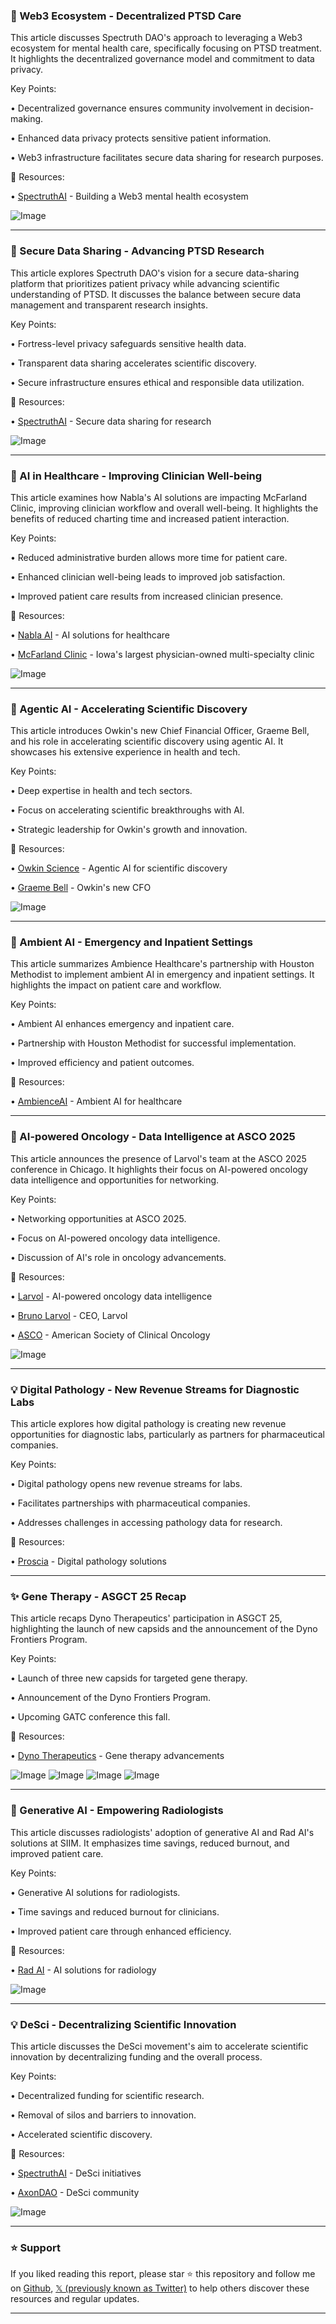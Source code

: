 ### 🤖 Web3 Ecosystem - Decentralized PTSD Care

This article discusses Spectruth DAO's approach to leveraging a Web3 ecosystem for mental health care, specifically focusing on PTSD treatment.  It highlights the decentralized governance model and commitment to data privacy.

Key Points:

• Decentralized governance ensures community involvement in decision-making.


• Enhanced data privacy protects sensitive patient information.


• Web3 infrastructure facilitates secure data sharing for research purposes.


🔗 Resources:

• [SpectruthAI](https://x.com/SpectruthAI) - Building a Web3 mental health ecosystem


![Image](https://pbs.twimg.com/media/GrdBPGmWgAAqmdi?format=jpg&name=small)


---

### 🚀 Secure Data Sharing - Advancing PTSD Research

This article explores Spectruth DAO's vision for a secure data-sharing platform that prioritizes patient privacy while advancing scientific understanding of PTSD.  It discusses the balance between secure data management and transparent research insights.


Key Points:

• Fortress-level privacy safeguards sensitive health data.


• Transparent data sharing accelerates scientific discovery.


• Secure infrastructure ensures ethical and responsible data utilization.


🔗 Resources:

• [SpectruthAI](https://x.com/SpectruthAI) - Secure data sharing for research


![Image](https://pbs.twimg.com/media/Grc_fhyXwAAnjgm?format=jpg&name=small)


---

### 🤖 AI in Healthcare - Improving Clinician Well-being

This article examines how Nabla's AI solutions are impacting McFarland Clinic, improving clinician workflow and overall well-being.  It highlights the benefits of reduced charting time and increased patient interaction.

Key Points:

• Reduced administrative burden allows more time for patient care.


• Enhanced clinician well-being leads to improved job satisfaction.


• Improved patient care results from increased clinician presence.



🔗 Resources:

• [Nabla AI](https://x.com/nabla_ai) - AI solutions for healthcare


• [McFarland Clinic](https://x.com/mcfarlandclinic) - Iowa's largest physician-owned multi-specialty clinic


![Image](https://pbs.twimg.com/amplify_video_thumb/1924809686512984064/img/FZvZlWtSWr-PG6wc.jpg)


---

### 🤖 Agentic AI - Accelerating Scientific Discovery

This article introduces Owkin's new Chief Financial Officer, Graeme Bell, and his role in accelerating scientific discovery using agentic AI.  It showcases his extensive experience in health and tech.


Key Points:

• Deep expertise in health and tech sectors.


• Focus on accelerating scientific breakthroughs with AI.


• Strategic leadership for Owkin's growth and innovation.


🔗 Resources:

• [Owkin Science](https://x.com/OwkinScience) - Agentic AI for scientific discovery


• [Graeme Bell](https://x.com/GraemeBellTx) - Owkin's new CFO


![Image](https://pbs.twimg.com/amplify_video_thumb/1924797130645921793/img/sHXZiR2t3DSByxz5.jpg)


---

### 🤖 Ambient AI - Emergency and Inpatient Settings

This article summarizes Ambience Healthcare's partnership with Houston Methodist to implement ambient AI in emergency and inpatient settings.  It highlights the impact on patient care and workflow.

Key Points:

• Ambient AI enhances emergency and inpatient care.


• Partnership with Houston Methodist for successful implementation.


• Improved efficiency and patient outcomes.



🔗 Resources:

• [AmbienceAI](https://x.com/AmbienceAI) - Ambient AI for healthcare


---

### 🤖 AI-powered Oncology - Data Intelligence at ASCO 2025

This article announces the presence of Larvol's team at the ASCO 2025 conference in Chicago.  It highlights their focus on AI-powered oncology data intelligence and opportunities for networking.


Key Points:

• Networking opportunities at ASCO 2025.


• Focus on AI-powered oncology data intelligence.


• Discussion of AI's role in oncology advancements.



🔗 Resources:

• [Larvol](https://x.com/Larvol) - AI-powered oncology data intelligence


• [Bruno Larvol](https://x.com/brunolarvol) - CEO, Larvol


• [ASCO](https://x.com/ASCO) - American Society of Clinical Oncology


![Image](https://pbs.twimg.com/media/GrY2hzVWIAALX9r?format=jpg&name=small)


---

### 💡 Digital Pathology - New Revenue Streams for Diagnostic Labs

This article explores how digital pathology is creating new revenue opportunities for diagnostic labs, particularly as partners for pharmaceutical companies.

Key Points:

• Digital pathology opens new revenue streams for labs.


• Facilitates partnerships with pharmaceutical companies.


• Addresses challenges in accessing pathology data for research.


🔗 Resources:

• [Proscia](https://x.com/Proscia) - Digital pathology solutions



---

### ✨ Gene Therapy - ASGCT 25 Recap

This article recaps Dyno Therapeutics' participation in ASGCT 25, highlighting the launch of new capsids and the announcement of the Dyno Frontiers Program.

Key Points:

• Launch of three new capsids for targeted gene therapy.


• Announcement of the Dyno Frontiers Program.


• Upcoming GATC conference this fall.


🔗 Resources:

• [Dyno Therapeutics](https://x.com/Dyno_Tx) - Gene therapy advancements


![Image](https://pbs.twimg.com/media/GrUcUieWUAAEDyh?format=jpg&name=360x360)
![Image](https://pbs.twimg.com/media/GrUcVVtW4AA4Ddc?format=jpg&name=360x360)
![Image](https://pbs.twimg.com/media/GrUcWEKW0AAd8mx?format=jpg&name=360x360)
![Image](https://pbs.twimg.com/media/GrUcXmDXcAAkZTP?format=jpg&name=360x360)


---

### 🤖 Generative AI - Empowering Radiologists

This article discusses radiologists' adoption of generative AI and Rad AI's solutions at SIIM.  It emphasizes time savings, reduced burnout, and improved patient care.

Key Points:

• Generative AI solutions for radiologists.


• Time savings and reduced burnout for clinicians.


• Improved patient care through enhanced efficiency.


🔗 Resources:

• [Rad AI](https://x.com/radai) - AI solutions for radiology


![Image](https://pbs.twimg.com/media/GrUcKCVXwAA6-9I?format=jpg&name=small)


---

### 💡 DeSci - Decentralizing Scientific Innovation

This article discusses the DeSci movement's aim to accelerate scientific innovation by decentralizing funding and the overall process.

Key Points:

• Decentralized funding for scientific research.


• Removal of silos and barriers to innovation.


• Accelerated scientific discovery.


🔗 Resources:

• [SpectruthAI](https://x.com/SpectruthAI) - DeSci initiatives


• [AxonDAO](https://x.com/AxonDAO) - DeSci community


![Image](https://pbs.twimg.com/amplify_video_thumb/1923457614018461696/img/RWv-aEf_ynIJCdOI.jpg)


---

### ⭐️ Support

If you liked reading this report, please star ⭐️ this repository and follow me on [Github](https://github.com/Drix10), [𝕏 (previously known as Twitter)](https://x.com/DRIX_10_) to help others discover these resources and regular updates.

---